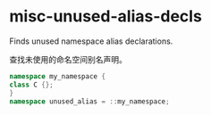 # misc-unused-alias-decls

Finds unused namespace alias declarations.

查找未使用的命名空间别名声明。

```c++
namespace my_namespace {
class C {};
}
namespace unused_alias = ::my_namespace;
```
